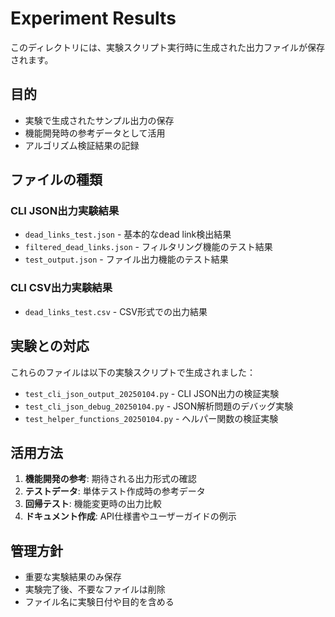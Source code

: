 # Experiment Results

このディレクトリには、実験スクリプト実行時に生成された出力ファイルが保存されます。

## 目的

- 実験で生成されたサンプル出力の保存
- 機能開発時の参考データとして活用
- アルゴリズム検証結果の記録

## ファイルの種類

### CLI JSON出力実験結果

- `dead_links_test.json` - 基本的なdead link検出結果
- `filtered_dead_links.json` - フィルタリング機能のテスト結果
- `test_output.json` - ファイル出力機能のテスト結果

### CLI CSV出力実験結果

- `dead_links_test.csv` - CSV形式での出力結果

## 実験との対応

これらのファイルは以下の実験スクリプトで生成されました：

- `test_cli_json_output_20250104.py` - CLI JSON出力の検証実験
- `test_cli_json_debug_20250104.py` - JSON解析問題のデバッグ実験
- `test_helper_functions_20250104.py` - ヘルパー関数の検証実験

## 活用方法

1. **機能開発の参考**: 期待される出力形式の確認
2. **テストデータ**: 単体テスト作成時の参考データ
3. **回帰テスト**: 機能変更時の出力比較
4. **ドキュメント作成**: API仕様書やユーザーガイドの例示

## 管理方針

- 重要な実験結果のみ保存
- 実験完了後、不要なファイルは削除
- ファイル名に実験日付や目的を含める

